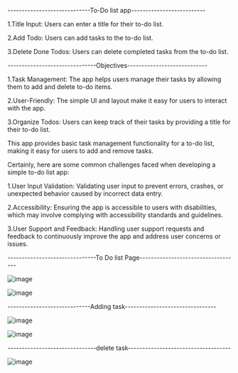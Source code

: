 -----------------------------To-Do list app--------------------------

1.Title Input: Users can enter a title for their to-do list.

2.Add Todo: Users can add tasks to the to-do list.

3.Delete Done Todos: Users can delete completed tasks from the to-do list.

-------------------------------Objectives----------------------------

1.Task Management: The app helps users manage their tasks by allowing them to add and delete to-do items.

2.User-Friendly: The simple UI and layout make it easy for users to interact with the app.

3.Organize Todos: Users can keep track of their tasks by providing a title for their to-do list.

This app provides basic task management functionality for a to-do list, making it easy for users to add and remove tasks.

Certainly, here are some common challenges faced when developing a simple to-do list app:

1.User Input Validation: Validating user input to prevent errors, crashes, or unexpected behavior caused by incorrect data entry.

2.Accessibility: Ensuring the app is accessible to users with disabilities, which may involve complying with accessibility standards and guidelines.

3.User Support and Feedback: Handling user support requests and feedback to continuously improve the app and address user concerns or issues.

-------------------------------To Do list Page-----------------------------------


![image](https://github.com/Dhruv-patel-2004/MAD_Assignment_2_21012011071_TodosApp/assets/140106897/04ee3b85-aae2-451a-abcb-58f5240728a1)﻿


![image](https://github.com/Dhruv-patel-2004/MAD_Assignment_2_21012011071_TodosApp/assets/140106897/04ee3b85-aae2-451a-abcb-58f5240728a1)﻿


-----------------------------Adding task--------------------------------


![image](https://github.com/Dhruv-patel-2004/MAD_Assignment_2_21012011071_TodosApp/assets/140106897/04ee3b85-aae2-451a-abcb-58f5240728a1)﻿


![image](https://github.com/Dhruv-patel-2004/MAD_Assignment_2_21012011071_TodosApp/assets/140106897/04ee3b85-aae2-451a-abcb-58f5240728a1)﻿


-------------------------------delete task------------------------------------

![image](https://github.com/Dhruv-patel-2004/MAD_Assignment_2_21012011071_TodosApp/assets/140106897/04ee3b85-aae2-451a-abcb-58f5240728a1)﻿


